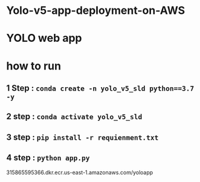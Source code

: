 # Yolo-v5-app-deployment-on-AWS
# YOLO web app


# how to run 
## 1 Step : `conda create -n yolo_v5_sld python==3.7 -y`
## 2 step : `conda activate yolo_v5_sld`
## 3 step : `pip install -r requienment.txt`
## 4 step : `python app.py`

315865595366.dkr.ecr.us-east-1.amazonaws.com/yoloapp

